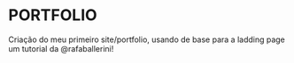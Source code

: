 # PORTFOLIO

Criação do meu primeiro site/portfolio, usando de base para a ladding page um tutorial da @rafaballerini!
